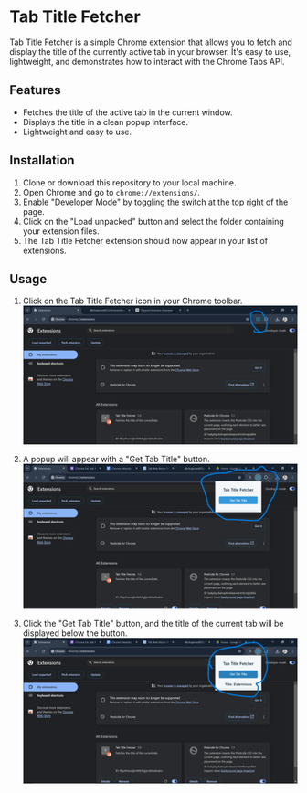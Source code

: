 # Tab Title Fetcher

Tab Title Fetcher is a simple Chrome extension that allows you to fetch and display the title of the currently active tab in your browser. It's easy to use, lightweight, and demonstrates how to interact with the Chrome Tabs API.

## Features

- Fetches the title of the active tab in the current window.
- Displays the title in a clean popup interface.
- Lightweight and easy to use.

## Installation

1. Clone or download this repository to your local machine.
2. Open Chrome and go to `chrome://extensions/`.
3. Enable "Developer Mode" by toggling the switch at the top right of the page.
4. Click on the "Load unpacked" button and select the folder containing your extension files.
5. The Tab Title Fetcher extension should now appear in your list of extensions.

## Usage

1. Click on the Tab Title Fetcher icon in your Chrome toolbar.
   ![imge_alt](https://raw.githubusercontent.com/dikshajaiswal855/chromeextension/refs/heads/main/extensionImgs/extension_icon_click.png)
   
2. A popup will appear with a "Get Tab Title" button.
   ![Step 2: Popup Interface](https://raw.githubusercontent.com/dikshajaiswal855/chromeextension/refs/heads/main/extensionImgs/popup_interface.png)
   
3. Click the "Get Tab Title" button, and the title of the current tab will be displayed below the button.
   ![Step 3: Display Tab Title](https://raw.githubusercontent.com/dikshajaiswal855/chromeextension/refs/heads/main/extensionImgs/display_tab_title.png)

